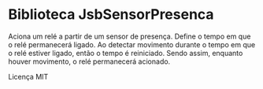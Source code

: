 # Biblioteca JsbSensorPresenca
Aciona um relé a partir de um sensor de presença. Define o tempo em que o relé permanecerá ligado. Ao detectar movimento durante o tempo em que o relé estiver ligado, então o tempo é reiniciado. Sendo assim, enquanto houver movimento, o relé permanecerá acionado.

Licença MIT
